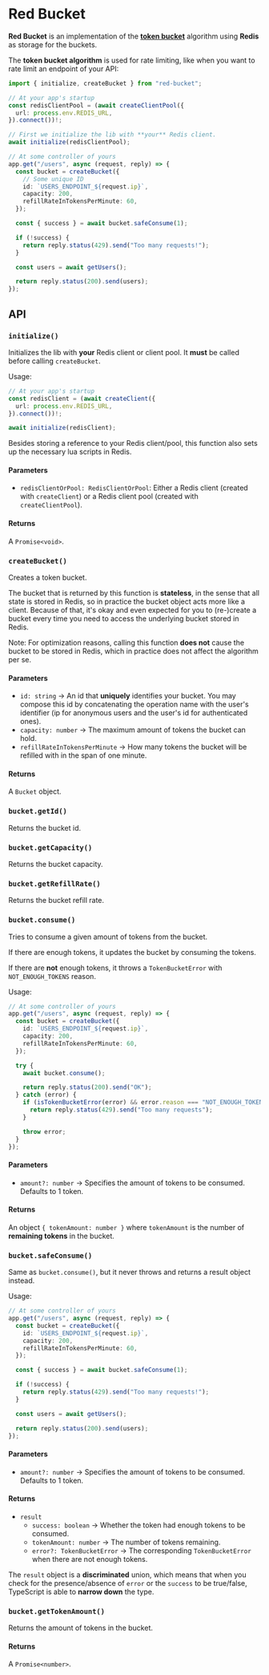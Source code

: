 # Red Bucket

**Red Bucket** is an implementation of the [**token bucket**](https://en.wikipedia.org/wiki/Token_bucket) algorithm using **Redis** as storage for the buckets.

The **token bucket algorithm** is used for rate limiting, like when you want to rate limit an endpoint of your API:

```ts
import { initialize, createBucket } from "red-bucket";

// At your app's startup
const redisClientPool = (await createClientPool({
  url: process.env.REDIS_URL,
}).connect())!;

// First we initialize the lib with **your** Redis client.
await initialize(redisClientPool);

// At some controller of yours
app.get("/users", async (request, reply) => {
  const bucket = createBucket({
    // Some unique ID
    id: `USERS_ENDPOINT_${request.ip}`,
    capacity: 200,
    refillRateInTokensPerMinute: 60,
  });

  const { success } = await bucket.safeConsume(1);

  if (!success) {
    return reply.status(429).send("Too many requests!");
  }

  const users = await getUsers();

  return reply.status(200).send(users);
});
```

## API

### `initialize()`

Initializes the lib with **your** Redis client or client pool. It **must** be called before calling `createBucket`.

Usage:

```ts
// At your app's startup
const redisClient = (await createClient({
  url: process.env.REDIS_URL,
}).connect())!;

await initialize(redisClient);
```

Besides storing a reference to your Redis client/pool, this function also sets up the necessary lua scripts in Redis.

#### Parameters

- `redisClientOrPool: RedisClientOrPool`: Either a Redis client (created with `createClient`) or a Redis client pool (created with `createClientPool`).

#### Returns

A `Promise<void>`.

### `createBucket()`

Creates a token bucket.

The bucket that is returned by this function is **stateless**, in the sense that all state is stored in Redis, so in practice the bucket object acts more like a client. Because of that, it's okay and even expected for you to (re-)create a bucket every time you need to access the underlying bucket stored in Redis.

Note: For optimization reasons, calling this function **does not** cause the bucket to be stored in Redis, which in practice does not affect the algorithm per se.

#### Parameters

- `id: string` -> An id that **uniquely** identifies your bucket. You may compose this id by concatenating the operation name with the user's identifier (ip for anonymous users and the user's id for authenticated ones).
- `capacity: number` -> The maximum amount of tokens the bucket can hold.
- `refillRateInTokensPerMinute` -> How many tokens the bucket will be refilled with in the span of one minute.

#### Returns

A `Bucket` object.

### `bucket.getId()`

Returns the bucket id.

### `bucket.getCapacity()`

Returns the bucket capacity.

### `bucket.getRefillRate()`

Returns the bucket refill rate.

### `bucket.consume()`

Tries to consume a given amount of tokens from the bucket.

If there are enough tokens, it updates the bucket by consuming the tokens.

If there are **not** enough tokens, it throws a `TokenBucketError` with `NOT_ENOUGH_TOKENS` reason.

Usage:

```ts
// At some controller of yours
app.get("/users", async (request, reply) => {
  const bucket = createBucket({
    id: `USERS_ENDPOINT_${request.ip}`,
    capacity: 200,
    refillRateInTokensPerMinute: 60,
  });

  try {
    await bucket.consume();

    return reply.status(200).send("OK");
  } catch (error) {
    if (isTokenBucketError(error) && error.reason === "NOT_ENOUGH_TOKENS") {
      return reply.status(429).send("Too many requests");
    }

    throw error;
  }
});
```

#### Parameters

- `amount?: number` -> Specifies the amount of tokens to be consumed. Defaults to 1 token.

#### Returns

An object `{ tokenAmount: number }` where `tokenAmount` is the number of **remaining tokens** in the bucket.

### `bucket.safeConsume()`

Same as `bucket.consume()`, but it never throws and returns a result object instead.

Usage:

```ts
// At some controller of yours
app.get("/users", async (request, reply) => {
  const bucket = createBucket({
    id: `USERS_ENDPOINT_${request.ip}`,
    capacity: 200,
    refillRateInTokensPerMinute: 60,
  });

  const { success } = await bucket.safeConsume(1);

  if (!success) {
    return reply.status(429).send("Too many requests!");
  }

  const users = await getUsers();

  return reply.status(200).send(users);
});
```

#### Parameters

- `amount?: number` -> Specifies the amount of tokens to be consumed. Defaults to 1 token.

#### Returns

- `result`
  - `success: boolean` -> Whether the token had enough tokens to be consumed.
  - `tokenAmount: number` -> The number of tokens remaining.
  - `error?: TokenBucketError` -> The corresponding `TokenBucketError` when there are not enough tokens.

The `result` object is a **discriminated** union, which means that when you check for the presence/absence of `error` or the `success` to be true/false, TypeScript is able to **narrow down** the type.

### `bucket.getTokenAmount()`

Returns the amount of tokens in the bucket.

#### Returns

A `Promise<number>`.
